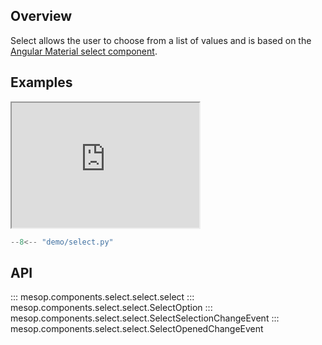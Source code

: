 ## Overview

Select allows the user to choose from a list of values and is based on the [Angular Material select component](https://material.angular.io/components/select/overview).

## Examples

<iframe class="component-demo" src="https://google.github.io/mesop/demo/?demo=select_demo" style="height: 200px"></iframe>

```python
--8<-- "demo/select.py"
```

## API

::: mesop.components.select.select.select
::: mesop.components.select.select.SelectOption
::: mesop.components.select.select.SelectSelectionChangeEvent
::: mesop.components.select.select.SelectOpenedChangeEvent
